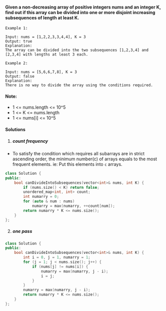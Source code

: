 #### Given a non-decreasing array of positive integers nums and an integer K, find out if this array can be divided into one or more disjoint increasing subsequences of length at least K.

 

```
Example 1:

Input: nums = [1,2,2,3,3,4,4], K = 3
Output: true
Explanation: 
The array can be divided into the two subsequences [1,2,3,4] and [2,3,4] with lengths at least 3 each.

Example 2:

Input: nums = [5,6,6,7,8], K = 3
Output: false
Explanation: 
There is no way to divide the array using the conditions required.
```
 

#### Note:

-    1 <= nums.length <= 10^5
-    1 <= K <= nums.length
-    1 <= nums[i] <= 10^5

#### Solutions

1. ##### count frequency

- To satisfy the condition which requires all subarrays are in strict ascending order, the minimum number(c) of arrays equals to the most frequent elements. ie: Put this elements into `c` arrays.

```c++
class Solution {
public:
    bool canDivideIntoSubsequences(vector<int>& nums, int K) {
        if (nums.size() < K) return false;
        unordered_map<int, int> count;
        int numarry = 0;
        for (auto & num : nums)
            numarry = max(numarry, ++count[num]);
        return numarry * K <= nums.size();
    }
};
```

2. ##### one pass


```c++
class Solution {
public:
    bool canDivideIntoSubsequences(vector<int>& nums, int K) {
        int i = 0, j = 1, numarry = 1;
        for (j = 1; j < nums.size(); j++) {
            if (nums[j] != nums[i]) {
                numarry = max(numarry, j - i);
                i = j;
            }
        }
        numarry = max(numarry, j - i);
        return numarry * K <= nums.size();
    }
};
```